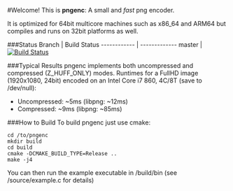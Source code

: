 #Welcome!
This is **pngenc**: A small and *fast* png encoder. 

It is optimized for 64bit multicore machines such as x86_64 and ARM64 but compiles and runs on 32bit platforms as well.

###Status
Branch | Build Status
------------ | -------------
master | [![Build Status](https://travis-ci.org/GregorBudweiser/pngenc.svg?branch=master)](https://travis-ci.org/GregorBudweiser/pngenc)

###Typical Results
pngenc implements both uncompressed and compressed (Z_HUFF_ONLY) modes.
Runtimes for a FullHD image (1920x1080, 24bit) encoded on an Intel Core i7 860, 4C/8T (save to /dev/null):
* Uncompressed: ~5ms (libpng: ~12ms)
* Compressed: ~9ms (libpng: ~85ms)

###How to Build
To build pngenc just use cmake:

```
cd /to/pngenc
mkdir build
cd build
cmake -DCMAKE_BUILD_TYPE=Release ..
make -j4
```

You can then run the example executable in /build/bin (see /source/example.c for details)
